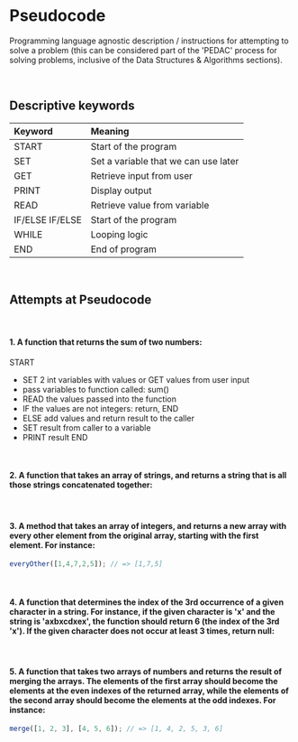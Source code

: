 # Pseudocode

Programming language agnostic description / instructions for attempting to solve a problem (this can be considered part of the 'PEDAC' process for solving problems, inclusive of the Data Structures & Algorithms sections).

<br>

## Descriptive keywords

|Keyword						|Meaning																|
|:------------------|:--------------------------------------|
|START							|Start of the program										|
|SET								|Set a variable that we can use later		|
|GET								|Retrieve input from user								|
|PRINT							|Display output													|
|READ								|Retrieve value from variable						|
|IF/ELSE IF/ELSE		|Start of the program										|
|WHILE							|Looping logic													|
|END								|End of program													|

<br>

## Attempts at Pseudocode

<br>

#### 1. A function that returns the sum of two numbers:

START
- SET 2 int variables with values or GET values from user input
- pass variables to function called: sum()
- READ the values passed into the function
- IF the values are not integers: return, END
- ELSE add values and return result to the caller
- SET result from caller to a variable
- PRINT result
END

<br>

#### 2. A function that takes an array of strings, and returns a string that is all those strings concatenated together:

<br>

#### 3. A method that takes an array of integers, and returns a new array with every other element from the original array, starting with the first element. For instance:

```JavaScript
everyOther([1,4,7,2,5]); // => [1,7,5]
```

<br>

#### 4. A function that determines the index of the 3rd occurrence of a given character in a string. For instance, if the given character is 'x' and the string is 'axbxcdxex', the function should return 6 (the index of the 3rd 'x'). If the given character does not occur at least 3 times, return null:

<br>

#### 5. A function that takes two arrays of numbers and returns the result of merging the arrays. The elements of the first array should become the elements at the even indexes of the returned array, while the elements of the second array should become the elements at the odd indexes. For instance:

```JavaScript
merge([1, 2, 3], [4, 5, 6]); // => [1, 4, 2, 5, 3, 6]
```
